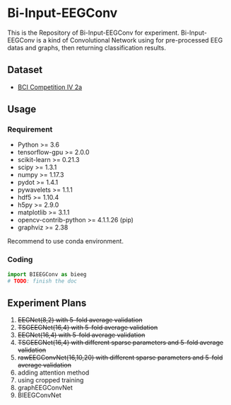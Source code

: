 # Bi-Input-EEGConv

This is the Repository of Bi-Input-EEGConv for experiment. Bi-Input-EEGConv is a kind of Convolutional Network using for pre-processed EEG datas and graphs, then returning classification results.

## Dataset

- [BCI Competition IV 2a](http://www.bbci.de/competition/iv/#dataset2a)

## Usage

### Requirement

- Python >= 3.6
- tensorflow-gpu >= 2.0.0
- scikit-learn >= 0.21.3
- scipy >= 1.3.1
- numpy >= 1.17.3
- pydot >= 1.4.1
- pywavelets >= 1.1.1
- hdf5 >= 1.10.4
- h5py >= 2.9.0
- matplotlib >= 3.1.1
- opencv-contrib-python >= 4.1.1.26 (pip)
- graphviz >= 2.38

Recommend to use conda environment.

### Coding

```python
import BIEEGConv as bieeg
# TODO: finish the doc
```

## Experiment Plans

1. ~~EEGNet(8,2) with 5-fold average validation~~
2. ~~TSGEEGNet(16,4) with 5-fold average validation~~
3. ~~EEGNet(16,4) with 5-fold average validation~~
4. ~~TSGEEGNet(16,4) with different sparse parameters and 5-fold average validation~~
5. ~~rawEEGConvNet(16,10,20) with different sparse parameters and 5-fold average validation~~
6. adding attention method
7. using cropped training
8. graphEEGConvNet
9. BIEEGConvNet

